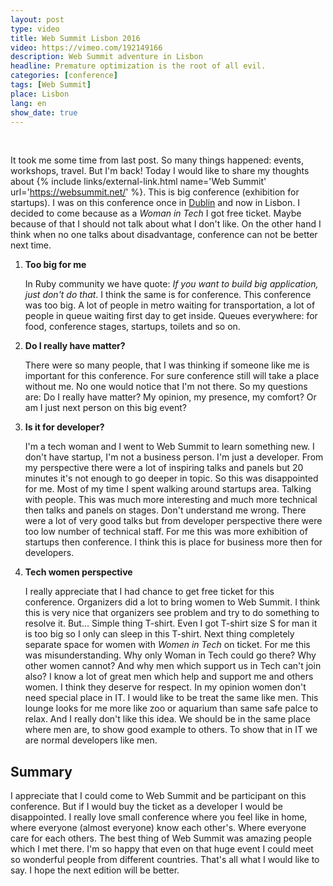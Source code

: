 ```yaml
---
layout: post
type: video
title: Web Summit Lisbon 2016
video: https://vimeo.com/192149166
description: Web Summit adventure in Lisbon
headline: Premature optimization is the root of all evil.
categories: [conference]
tags: [Web Summit]
place: Lisbon
lang: en
show_date: true
---
```


<br>

It took me some time from last post. So many things happened: events, workshops, travel. But I'm back! Today I would like to share my thoughts about
{% include links/external-link.html name='Web Summit' url='https://websummit.net/' %}.
This is big conference (exhibition for startups). I was on this conference once in [Dublin]({{site.baseurl}}/websummit) and now in Lisbon. I decided to come because as a *Woman in Tech* I got free ticket. Maybe because of that I should not talk about what I don't like. On the other hand I think when no one talks about disadvantage, conference can not be better next time.

1. **Too big for me**

    In Ruby community we have quote: *If you want to build big application, just don't do that*. I think the same is for conference. This conference was too big. A lot of people in metro waiting for transportation, a lot of people in queue waiting first day to get inside. Queues everywhere: for food, conference stages, startups, toilets and so on.

2. **Do I really have matter?**

    There were so many people, that I was thinking if someone like me is important for this conference. For sure conference still will take a place without me. No one would notice that I'm not there. So my questions are: Do I really have matter? My opinion, my presence, my comfort? Or am I just next person on this big event?

3. **Is it for developer?**

    I'm a tech woman and I went to Web Summit to learn something new. I don't have startup, I'm not a business person. I'm just a developer. From my perspective there were a lot of inspiring talks and panels but 20 minutes it's not enough to go deeper in topic. So this was disappointed for me. Most of my time I spent walking around startups area. Talking with people. This was much more interesting and much more technical then talks and panels on stages. Don't understand me wrong. There were a lot of very good talks but from developer perspective there were too low number of technical staff. For me this was more exhibition of startups then conference. I think this is place for business more then for developers.

4. **Tech women perspective**

    I really appreciate that I had chance to get free ticket for this conference. Organizers did a lot to bring women to Web Summit. I think this is very nice that organizers see problem and try to do something to resolve it. But... Simple thing T-shirt. Even I got T-shirt size S for man it is too big so I only can sleep in this T-shirt. Next thing completely separate space for women with *Women in Tech* on ticket. For me this was misunderstanding. Why only Woman in Tech could go there? Why other women cannot? And why men which support us in Tech can't join also? I know a lot of great men which help and support me and others women. I think they deserve for respect. In my opinion women don't need special place in IT. I would like to be treat the same like men. This lounge looks for me more like zoo or aquarium than same safe palce to relax. And I really don't like this idea. We should be in the same place where men are, to show good example to others. To show that in IT we are normal developers like men.

## Summary

I appreciate that I could come to Web Summit and be participant on this conference. But if I would buy the ticket as a developer I would be disappointed. I really love small conference where you feel like in home, where everyone (almost everyone) know each other's. Where everyone care for each others. The best thing of Web Summit was amazing people which I met there. I'm so happy that even on that huge event I could meet so wonderful people from different countries. That's all what I would like to say. I hope the next edition will be better.



